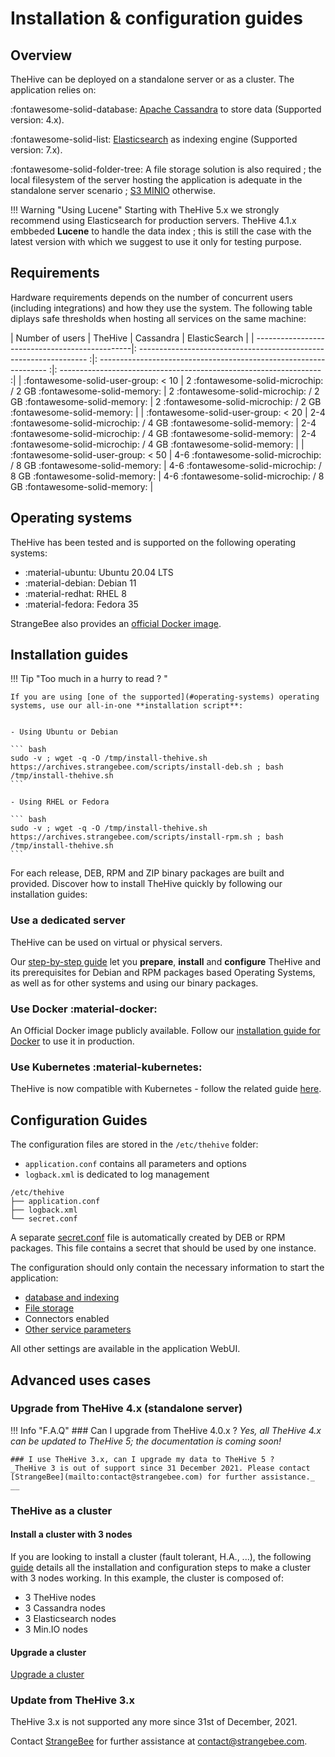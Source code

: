 # Installation & configuration guides

## Overview
TheHive can be deployed on a standalone server or as a cluster. The application relies on:

:fontawesome-solid-database: [Apache Cassandra](https://cassandra.apache.org/_/index.html) to store data (Supported version: 4.x).

:fontawesome-solid-list:  [Elasticsearch](https://www.elastic.co) as indexing engine (Supported version: 7.x).

:fontawesome-solid-folder-tree:  A file storage solution is also required ; the local filesystem of the server hosting the application is adequate in the standalone server scenario ; [S3 MINIO](https://min.io/) otherwise.

!!! Warning "Using Lucene"
    Starting with TheHive 5.x we strongly recommend using Elasticsearch for production servers. 
    TheHive 4.1.x embbeded **Lucene** to handle the data index ; this is still the case with the latest version with which we suggest to use it only for testing purpose.

## Requirements
Hardware requirements depends on the number of concurrent users (including integrations) and how they use the system. The following table diplays safe thresholds when hosting all services on the same machine:

| Number of users                                | TheHive                                                             | Cassandra                                                           | ElasticSearch                                                       |
| -----------------------------------------------|: ----------------------------------------------------------------- :|: ----------------------------------------------------------------- :|: ----------------------------------------------------------------- :|
| :fontawesome-solid-user-group: < 10            | 2 :fontawesome-solid-microchip: / 2 GB :fontawesome-solid-memory:   | 2 :fontawesome-solid-microchip: / 2 GB :fontawesome-solid-memory:   | 2 :fontawesome-solid-microchip: / 2 GB :fontawesome-solid-memory:   |
| :fontawesome-solid-user-group: < 20            | 2-4 :fontawesome-solid-microchip: / 4 GB :fontawesome-solid-memory: | 2-4 :fontawesome-solid-microchip: / 4 GB :fontawesome-solid-memory: | 2-4 :fontawesome-solid-microchip: / 4 GB :fontawesome-solid-memory: |
| :fontawesome-solid-user-group: < 50            | 4-6 :fontawesome-solid-microchip: / 8 GB :fontawesome-solid-memory: | 4-6 :fontawesome-solid-microchip: / 8 GB :fontawesome-solid-memory: | 4-6 :fontawesome-solid-microchip: / 8 GB :fontawesome-solid-memory: |


## Operating systems
TheHive has been tested and is supported on the following operating systems: 

- :material-ubuntu: Ubuntu 20.04 LTS
- :material-debian: Debian 11 
- :material-redhat: RHEL 8
- :material-fedora: Fedora 35

StrangeBee also provides an [official Docker image](https://hub.docker.com/r/strangebee/thehive/tags). 

## Installation guides

!!! Tip "Too much in a hurry to read ? "

    If you are using [one of the supported](#operating-systems) operating systems, use our all-in-one **installation script**: 


    - Using Ubuntu or Debian

    ``` bash
    sudo -v ; wget -q -O /tmp/install-thehive.sh https://archives.strangebee.com/scripts/install-deb.sh ; bash /tmp/install-thehive.sh
    ```

    - Using RHEL or Fedora

    ``` bash
    sudo -v ; wget -q -O /tmp/install-thehive.sh https://archives.strangebee.com/scripts/install-rpm.sh ; bash /tmp/install-thehive.sh
    ```

For each release, DEB, RPM and ZIP binary packages are built and provided.
Discover how to install TheHive quickly by following our installation guides:

### Use a dedicated server
TheHive can be used on virtual or physical servers.

Our [step-by-step guide](installation/step-by-step-guide.md) let you **prepare**, **install** and **configure** TheHive and its prerequisites for Debian and RPM packages based Operating Systems, as well as for other systems and using our binary packages.

### Use Docker :material-docker:
An Official Docker image publicly available. Follow our [installation guide for Docker](installation/docker.md) to use it in production.

### Use Kubernetes :material-kubernetes:

TheHive is now compatible with Kubernetes - follow the related guide [here](https://docs.strangebee.com/thehive/setup/installation/docker/#usage-in-kubernetes).



## Configuration Guides
The configuration files are stored in the `/etc/thehive` folder:

  - `application.conf` contains all parameters and options
  - `logback.xml` is dedicated to log management

```
/etc/thehive
├── application.conf
├── logback.xml
└── secret.conf
```

A separate [secret.conf](configuration/secret.md) file is automatically created by DEB or RPM packages. This file contains a secret that should be used by one instance.

The configuration should only contain the necessary information to start the application: 

- [database and indexing](./configuration/database.md)
- [File storage](./configuration/file-storage.md)
- Connectors enabled
- [Other service parameters](./configuration/service.md)
  
All other settings are available in the application WebUI. 

## Advanced uses cases

### Upgrade from TheHive 4.x (standalone server)

!!! Info "F.A.Q"
    ### Can I upgrade from TheHive 4.0.x ?
    _Yes, all TheHive 4.x can be updated to TheHive 5; the documentation is coming soon!_

    ### I use TheHive 3.x, can I upgrade my data to TheHive 5 ? 
    _TheHive 3 is out of support since 31 December 2021. Please contact [StrangeBee](mailto:contact@strangebee.com) for further assistance._
    __



### TheHive as a cluster

####  Install a cluster with 3 nodes
If you are looking to install a cluster (fault tolerant, H.A., ...), the following [guide](installation/3-node-cluster.md) details all the installation and configuration steps to make a cluster with 3 nodes working. In this example, the cluster is composed of:

  - 3 TheHive nodes
  - 3 Cassandra nodes
  - 3 Elasticsearch nodes
  - 3 Min.IO nodes

#### Upgrade a cluster 

[Upgrade a cluster](./installation/upgrade-cluster.md)

### Update from TheHive 3.x
TheHive 3.x is not supported any more since 31st of December, 2021. 

Contact [StrangeBee](https://www.strangebee.com) for further assistance at [contact@strangebee.com](mailto:contact@strangebee.com). 